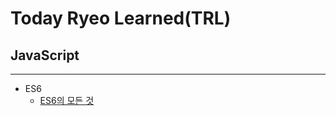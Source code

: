 # Today Ryeo Learned(TRL)

## JavaScript

---

- ES6
  - [ES6의 모든 것](https://ryeo.notion.site/ES6-60687f72bdd0469f8cd68a75fb162eea)
